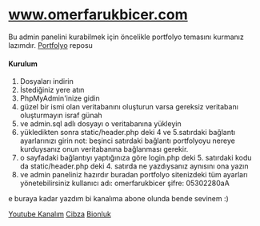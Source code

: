 # www.omerfarukbicer.com

Bu admin panelini kurabilmek için öncelikle portfolyo temasını kurmanız lazımdır. [Portfolyo](https://github.com/omerfarukbicer0446/portfolio) reposu

#### Kurulum

1. Dosyaları indirin
2. İstediğiniz yere atın
3. PhpMyAdmin'inize gidin 
4. güzel bir ismi olan veritabanını oluşturun varsa gereksiz veritabanı oluşturmayın israf günah
5. ve admin.sql adlı dosyayı o veritabanına yükleyin
6. yükledikten sonra static/header.php deki 4 ve 5.satırdaki bağlantı ayarlarınızı girin not: beşinci satırdaki bağlantı portfolyoyu nereye kurduysanız onun veritabanına bağlanması gerekir.
7. o sayfadaki bağlantıyı yaptığınıza göre login.php deki 5. satırdaki kodu da static/header.php deki 4. satırda ne yazdıysanız aynısını ona yazın
8. ve admin paneliniz hazırdır buradan portfolyo sitenizdeki tüm ayarları yönetebilirsiniz kullanıcı adı: omerfarukbicer şifre: 05302280aA

e buraya kadar yazdım bi kanalıma abone olunda bende sevinem :)

[Youtube Kanalım](https://www.youtube.com/channel/UC_4na1FpgdE8DJ0cUYpi_vQ)
[Cibza](https://www.cibza.com)
[Bionluk](https://bionluk.com/ofbyazilim)

